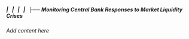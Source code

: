 ##### |   |   |   |   ├── Monitoring Central Bank Responses to Market Liquidity Crises

*Add content here*